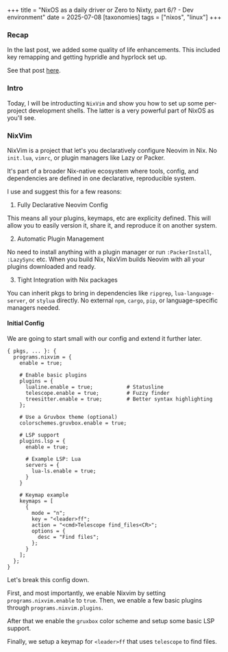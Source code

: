 +++
title = "NixOS as a daily driver or Zero to Nixty, part 6/? - Dev environment"
date = 2025-07-08
[taxonomies]
tags = ["nixos", "linux"]
+++

### Recap

In the last post, we added some quality of life enhancements. This included
key remapping and getting hypridle and hyprlock set up.

See that post [here](/blog/2025/nixos-daily-driver-5).

### Intro

Today, I will be introducting `NixVim` and show you how to set up some
per-project development shells. The latter is a very powerful part of NixOS as
you'll see.

### NixVim

NixVim is a project that let's you declaratively configure Neovim in Nix. No
`init.lua`, `vimrc`, or plugin managers like Lazy or Packer.

It's part of a broader Nix-native ecosystem where tools, config, and
dependencies are defined in one declarative, reproducible system.

I use and suggest this for a few reasons:

1. Fully Declarative Neovim Config

This means all your plugins, keymaps, etc
are explicity defined. This will allow you to easily version it, share it, and
reproduce it on another system.

2. Automatic Plugin Management

No need to install anything with a plugin manager or run `:PackerInstall`,
`:LazySync` etc. When you build Nix, NixVim builds Neovim with all your plugins
downloaded and ready.

3. Tight Integration with Nix packages

You can inherit pkgs to bring in dependencies like `ripgrep`,
`lua-language-server`, or `stylua` directly. No external `npm`, `cargo`, `pip`,
or language-specific managers needed.

#### Initial Config

We are going to start small with our config and extend it further later.

```
{ pkgs, ... }: {
  programs.nixvim = {
    enable = true;

    # Enable basic plugins
    plugins = {
      lualine.enable = true;           # Statusline
      telescope.enable = true;         # Fuzzy finder
      treesitter.enable = true;        # Better syntax highlighting
    };

    # Use a Gruvbox theme (optional)
    colorschemes.gruvbox.enable = true;

    # LSP support
    plugins.lsp = {
      enable = true;

      # Example LSP: Lua
      servers = {
        lua-ls.enable = true;
      }
    }

    # Keymap example
    keymaps = [
      {
        mode = "n";
        key = "<leader>ff";
        action = "<cmd>Telescope find_files<CR>";
        options = {
          desc = "Find files";
        };
      }
    ];
  };
}
```

Let's break this config down.

First, and most importantly, we enable Nixvim by setting
`programs.nixvim.enable` to `true`. Then, we enable a few basic plugins through
`programs.nixvim.plugins`.

After that we enable the `gruxbox` color scheme and setup some basic LSP support.

Finally, we setup a keymap for `<leader>ff` that uses `telescope` to find files.
